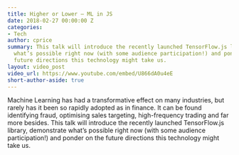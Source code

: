 ```yaml
---
title: Higher or Lower – ML in JS
date: 2018-02-27 00:00:00 Z
categories:
- Tech
author: cprice
summary: This talk will introduce the recently launched TensorFlow.js library, demonstrate
  what’s possible right now (with some audience participation!) and ponder on the
  future directions this technology might take us.
layout: video_post
video_url: https://www.youtube.com/embed/U866dA0u4eE
short-author-aside: true
---
```


Machine Learning has had a transformative effect on many industries, but rarely has it been so rapidly adopted as in finance. It can be found identifying fraud, optimising sales targeting, high-frequency trading and far more besides. This talk will introduce the recently launched TensorFlow.js library, demonstrate what’s possible right now (with some audience participation!) and ponder on the future directions this technology might take us.

